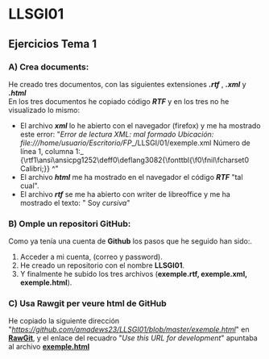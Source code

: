 # LLSGI01
## Ejercicios Tema 1

### A) Crea documents:
He creado tres documentos, con las siguientes extensiones **_.rtf_** , **_.xml_** y **_.html_**   
En los tres documentos he copiado código **_RTF_** y en los tres no he visualizado lo mismo:  
* El archivo **_xml_** lo he abierto con el navegador (firefox) y me ha mostrado este error:  "_Error de lectura XML: mal formado Ubicación: file:///home/usuario/Escritorio/FP__/LLSGI/01/exemple.xml Número de línea 1, columna 1:_  {\rtf1\ansi\ansicpg1252\deff0\deflang3082{\fonttbl{\f0\fnil\fcharset0 Calibri;}} ^"    
* El archivo **_html_** me ha mostrado en el navegador el código **_RTF_** "tal cual".    
* El archivo **_rtf_** se me ha abierto con writer de libreoffice y me ha mostrado el texto: " Soy _cursiva_"
### B) Omple un repositori GitHub:
Como ya tenía una cuenta de **Github** los pasos que he seguido han sido:.  
1. Acceder a mi cuenta, (correo y password).  
2. He creado un repositorio con el nombre **LLSGI01**. 
3. Y finalmente he subido los tres archivos (**exemple.rtf, exemple.xml, exemple.html**).
### C) Usa Rawgit per veure html de GitHub
He copiado la siguiente dirección "_https://github.com/amadews23/LLSGI01/blob/master/exemple.html_" en [**RawGit**]( https://rawgit.com/), y el enlace del recuadro "_Use this URL for development_" apuntaba al archivo [**exemple.html**](https://rawgit.com/amadews23/LLSGI01/master/exemple.html)    
